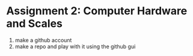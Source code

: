 # Assignment 2: Computer Hardware and Scales
1. make a github account
2. make a repo and play with it using the github gui
